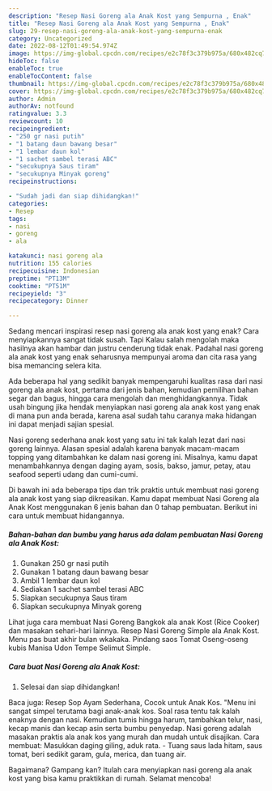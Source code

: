 ```yaml
---
description: "Resep Nasi Goreng ala Anak Kost yang Sempurna , Enak"
title: "Resep Nasi Goreng ala Anak Kost yang Sempurna , Enak"
slug: 29-resep-nasi-goreng-ala-anak-kost-yang-sempurna-enak
category: Uncategorized
date: 2022-08-12T01:49:54.974Z
image: https://img-global.cpcdn.com/recipes/e2c78f3c379b975a/680x482cq70/nasi-goreng-ala-anak-kost-foto-resep-utama.jpg
hideToc: false
enableToc: true
enableTocContent: false
thumbnail: https://img-global.cpcdn.com/recipes/e2c78f3c379b975a/680x482cq70/nasi-goreng-ala-anak-kost-foto-resep-utama.jpg
cover: https://img-global.cpcdn.com/recipes/e2c78f3c379b975a/680x482cq70/nasi-goreng-ala-anak-kost-foto-resep-utama.jpg
author: Admin
authorAv: notfound
ratingvalue: 3.3
reviewcount: 10
recipeingredient:
- "250 gr nasi putih"
- "1 batang daun bawang besar"
- "1 lembar daun kol"
- "1 sachet sambel terasi ABC"
- "secukupnya Saus tiram"
- "secukupnya Minyak goreng"
recipeinstructions:

- "Sudah jadi dan siap dihidangkan!"
categories:
- Resep
tags:
- nasi
- goreng
- ala

katakunci: nasi goreng ala 
nutrition: 155 calories
recipecuisine: Indonesian
preptime: "PT13M"
cooktime: "PT51M"
recipeyield: "3"
recipecategory: Dinner

---
```



Sedang mencari inspirasi resep nasi goreng ala anak kost yang enak? Cara menyiapkannya sangat tidak susah. Tapi Kalau salah mengolah maka hasilnya akan hambar dan justru cenderung tidak enak. Padahal nasi goreng ala anak kost yang enak seharusnya mempunyai aroma dan cita rasa yang bisa memancing selera kita.


Ada beberapa hal yang sedikit banyak mempengaruhi kualitas rasa dari nasi goreng ala anak kost, pertama dari jenis bahan, kemudian pemilihan bahan segar dan bagus, hingga cara mengolah dan menghidangkannya. Tidak usah bingung jika hendak menyiapkan nasi goreng ala anak kost yang enak di mana pun anda berada, karena asal sudah tahu caranya maka hidangan ini dapat menjadi sajian spesial.

Nasi goreng sederhana anak kost yang satu ini tak kalah lezat dari nasi goreng lainnya. Alasan spesial adalah karena banyak macam-macam topping yang ditambahkan ke dalam nasi goreng ini. Misalnya, kamu dapat menambahkannya dengan daging ayam, sosis, bakso, jamur, petay, atau seafood seperti udang dan cumi-cumi.


Di bawah ini ada beberapa tips dan trik praktis untuk membuat nasi goreng ala anak kost yang siap dikreasikan. Kamu dapat membuat Nasi Goreng ala Anak Kost menggunakan 6 jenis bahan dan 0 tahap pembuatan. Berikut ini cara untuk membuat hidangannya.

<!--inarticleads1-->

##### Bahan-bahan dan bumbu yang harus ada dalam pembuatan Nasi Goreng ala Anak Kost:

1. Gunakan 250 gr nasi putih
1. Gunakan 1 batang daun bawang besar
1. Ambil 1 lembar daun kol
1. Sediakan 1 sachet sambel terasi ABC
1. Siapkan secukupnya Saus tiram
1. Siapkan secukupnya Minyak goreng


Lihat juga cara membuat Nasi Goreng Bangkok ala anak Kost (Rice Cooker) dan masakan sehari-hari lainnya. Resep Nasi Goreng Simple ala Anak Kost. Menu pas buat akhir bulan wkakaka. Pindang saos Tomat Oseng-oseng kubis Manisa Udon Tempe Selimut Simple. 

<!--inarticleads2-->

##### Cara buat Nasi Goreng ala Anak Kost:


1. Selesai dan siap dihidangkan!

Baca juga: Resep Sop Ayam Sederhana, Cocok untuk Anak Kos. &#34;Menu ini sangat simpel terutama bagi anak-anak kos. Soal rasa tentu tak kalah enaknya dengan nasi. Kemudian tumis hingga harum, tambahkan telur, nasi, kecap manis dan kecap asin serta bumbu penyedap. Nasi goreng adalah masakan praktis ala anak kos yang murah dan mudah untuk disajikan. Cara membuat: Masukkan daging giling, aduk rata. - Tuang saus lada hitam, saus tomat, beri sedikit garam, gula, merica, dan tuang air. 

Bagaimana? Gampang kan? Itulah cara menyiapkan nasi goreng ala anak kost yang bisa kamu praktikkan di rumah. Selamat mencoba!
